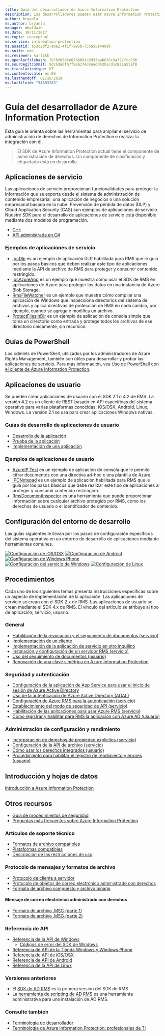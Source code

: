 ```yaml
---
title: Guía del desarrollador de Azure Information Protection
description: Los desarrolladores pueden usar Azure Information Protection para proteger y administrar todo tipo de archivos
author: bryanla
ms.author: bryanla
manager: mbaldwin
ms.date: 10/11/2017
ms.topic: conceptual
ms.service: information-protection
ms.assetid: a53c2df2-a0a2-4f1f-995b-75ba55e4489b
ms.suite: ems
ms.reviewer: kartikk
ms.openlocfilehash: 7b7bf658fe0766091ddd33aab076c9a721fcc236
ms.sourcegitcommit: 9dc6da0fb7f96b37ed8eadd43bacd1c8a1a55af8
ms.translationtype: HT
ms.contentlocale: es-ES
ms.lasthandoff: 01/18/2019
ms.locfileid: "54393789"
---
```

# <a name="azure-information-protection-developers-guide"></a>Guía del desarrollador de Azure Information Protection

Esta guía le orienta sobre las herramientas para ampliar el servicio de administración de derechos de Information Protection e realizar la integración con él.

>El SDK de Azure Information Protection actual tiene el componente de administración de derechos. Un componente de clasificación y etiquetado está en desarrollo.

## <a name="service-applications"></a>Aplicaciones de servicio

Las aplicaciones de servicio proporcionan funcionalidades para proteger la información que se exporta desde el sistema de administración de contenido empresarial, una aplicación de negocios o una solución empresarial basada en la nube. Prevención de pérdida de datos (DLP) y Cloud Application Security (CAS) son ejemplos de aplicaciones de servicio. Nuestro SDK para el desarrollo de aplicaciones de servicio está disponible mediante dos modelos de programación.

- [C++](https://www.microsoft.com/download/details.aspx?id=38397)
- [API administrada en C#](https://github.com/Azure-Samples/Azure-Information-Protection-Samples/tree/master/IpcManagedAPI)

### <a name="examples-of-service-applications"></a>Ejemplos de aplicaciones de servicio

- [IpcDlp](https://github.com/Azure-Samples/active-directory-dotnet-rms) es un ejemplo de aplicación DLP habilitada para RMS que le guía por los pasos básicos que deben realizar este tipo de aplicaciones mediante la API de archivo de RMS para proteger y consumir contenido restringido.
- [IpcAzureApp](https://github.com/Azure-Samples/active-directory-dotnet-rms) es un ejemplo que muestra cómo usar el SDK de RMS en aplicaciones de Azure para proteger los datos en una instancia de Azure Blob Storage.
- [RmsFileWatcher](https://github.com/Azure-Samples/active-directory-dotnet-rms) es un ejemplo que muestra cómo compilar una aplicación de Windows que inspecciona directorios del sistema de archivos y aplica directivas de protección de RMS en cada cambio, por ejemplo, cuando se agrega o modifica un archivo.
- [ProtectFilesInDir](https://github.com/Azure-Samples/Azure-Information-Protection-Samples/tree/master/ProtectFilesInDir) es un ejemplo de aplicación de consola simple que toma un directorio como entrada y protege todos los archivos de ese directorio únicamente, sin recursión.

## <a name="powershell-guides"></a>Guías de PowerShell

Los cdmlets de PowerShell, utilizados por los administradores de Azure Rights Management, también son útiles para desarrollar y probar las aplicaciones de servicio. Para más información, vea [Uso de PowerShell con el cliente de Azure Information Protection](/azure/information-protection/rms-client/client-admin-guide-powershell).

## <a name="user-applications"></a>Aplicaciones de usuario

Se pueden crear aplicaciones de usuario con el SDK 2.1 o 4.2 de RMS.
La versión 4.2 es un cliente de REST basado en API específicas del sistema operativo para varias plataformas conocidas: iOS/OSX, Android, Linux, Windows. La versión 2.1 se usa para crear aplicaciones Windows nativas.

### <a name="user-application-development-guides"></a>Guías de desarrollo de aplicaciones de usuario

- [Desarrollo de la aplicación](developing-your-application.md)
- [Prueba de la aplicación](how-to-set-up-your-test-environment.md)
- [Implementación de una aplicación](deploying-your-application.md)

### <a name="user-application-samples"></a>Ejemplos de aplicaciones de usuario

- [AzureIP Test](https://github.com/Azure-Samples/Azure-Information-Protection-Samples/tree/master/AzureIP_Test) es un ejemplo de aplicación de consola que le permite cifrar documentos con una directiva ad-hoc o una plantilla de Azure.
- [IPCNotepad](https://github.com/Azure-Samples/Azure-Information-Protection-Samples/tree/master/AzureIP_Test) es un ejemplo de aplicación habilitada para RMS que le guía por los pasos básicos que debe realizar este tipo de aplicaciones al proteger y consumir contenido restringido.
- [RmsDocumentInspector](https://github.com/Azure-Samples/active-directory-dotnet-rms) es una herramienta que puede proporcionar información sobre cualquier archivo protegido por RMS, como los derechos de usuario o el identificador de contenido.

## <a name="development-environment-setup"></a>Configuración del entorno de desarrollo

Las guías siguientes le llevan por los pasos de configuración específicos del sistema operativo en un entorno de desarrollo de aplicaciones mediante herramientas comunes.

[![Configuración de iOS/OSX](../media/develop/ios-icon.png)](ios-sdk.md)
[![Configuración de Android](../media/develop/android-icon.png)](android-sdk.md)
[![Configuración de Windows Phone](../media/develop/windows-phone-icon.png)](windows-phone-apps.md)
[![Configuración del servicio de Windows](../media/develop/windows-icon.png)](install-the-rms-sdk.md)
[![Configuración de Linux](../media/develop/linux-icon.png)](linux-setup.md)


## <a name="how-tos"></a>Procedimientos

Cada uno de los siguientes temas presenta instrucciones específicas sobre un aspecto de implementación de la aplicación. Las aplicaciones de servicio se crean con el SDK 2.x de RMS. Las aplicaciones de usuario se crean mediante el SDK 4.x de RMS. El vínculo del artículo se atribuye al tipo de aplicación; servicio, usuario.

### <a name="general"></a>General

- [Habilitación de la revocación y el seguimiento de documentos (servicio)](tracking-content.md)
- [Implementación de un cliente](../rms-client/client-deployment-notes.md)
- [Implementación de la aplicación de servicio en otro inquilino](how-to-deploy-app.md)
- [Instalación y configuración de un servidor RMS (servicio)](how-to-install-and-configure-an-rms-server.md)
- [Uso del seguimiento de documentos (usuario)](how-to-use-document-tracking.md)
- [Renovación de una clave simétrica en Azure Information Protection](how-to-renew-symmetric-key.md)

### <a name="security-and-authentication"></a>Seguridad y autenticación

- [Configuración de la aplicación de App Service para usar el inicio de sesión de Azure Active Directory](https://docs.microsoft.com/azure/app-service-mobile/app-service-mobile-how-to-configure-active-directory-authentication)
- [Uso de la autenticación de Azure Active Directory (ADAL)](how-to-use-adal-authentication.md)
- [Configuración de Azure RMS para la autenticación (servicio)](adal-auth.md)
- [Establecimiento del modo de seguridad de API (servicio)](setting-the-api-security-mode-api-mode.md)
- [Habilitación de las aplicaciones para usar Azure RMS (servicio)](how-to-use-file-api-with-aadrm-cloud.md)
- [Cómo registrar y habilitar para RMS la aplicación con Azure AD (usuario)](authentication-integration.md)

### <a name="configuration-and-performance-management"></a>Administración de configuración y rendimiento

- [Incorporación de derechos de propiedad explícitos (servicio)](add-explicit-owner-rights.md)
- [Configuración de la API de archivo (servicio)](file-api-configuration.md)
- [Cómo usar los derechos integrados (usuario)](built-in-rights-usage-restriction-reference.md)
- [Procedimiento para habilitar el registro de rendimiento y errores (usuario)](enabling-logging.md)

## <a name="introduction-and-datasheets"></a>Introducción y hojas de datos

[Introducción a Azure Information Protection](https://www.microsoft.com/cloud-platform/azure-information-protection)

## <a name="other-resources"></a>Otros recursos

- [Guía de procedimientos de seguridad](security-guidelines.md)
- [Preguntas más frecuentes sobre Azure Information Protection](/azure/information-protection/faqs)

### <a name="support-articles"></a>Artículos de soporte técnico

- [Formatos de archivo compatibles](supported-file-formats.md)
- [Plataformas compatibles](supported-platforms.md)
- [Descripción de las restricciones de uso](understanding-usage-restrictions.md)

### <a name="message-protocol-and-file-formats"></a>Protocolo de mensajes y formatos de archivo

- [Protocolo de cliente a servidor](https://msdn.microsoft.com/library/cc243191.aspx)
- [Protocolo de objetos de correo electrónico administrado con derechos](https://msdn.microsoft.com/library/cc463909(v=EXCHG.80).aspx)
- [Formato de archivo compuesto y archivo binario](https://msdn.microsoft.com/library/dd942138.aspx)

#### <a name="rights-managed-email-message"></a>Mensaje de correo electrónico administrado con derechos

- [Formato de archivo .MSG (parte 1)](https://blogs.msdn.microsoft.com/openspecification/2009/11/06/msg-file-format-part-1/)
- [Formato de archivo .MSG (parte 2)](https://blogs.msdn.microsoft.com/openspecification/2010/06/20/msg-file-format-rights-managed-email-message-part-2/)

### <a name="api-reference"></a>Referencia de API

- [Referencia de la API de Windows](https://msdn.microsoft.com/library/hh535292.aspx)
  - [Códigos de error del SDK de Windows](https://msdn.microsoft.com/library/hh535248.aspx)
- [Referencia de API de la Tienda Windows y Windows Phone](https://msdn.microsoft.com/library/dn891914.aspx)
- [Referencia de API de iOS/OSX](https://msdn.microsoft.com/library/dn758306.aspx)
- [Referencia de API de Android](https://msdn.microsoft.com/library/dn758245.aspx)
- [Referencia de la API de Linux](https://azuread.github.io/rms-sdk-for-cpp/annotated.html)

### <a name="previous-versions"></a>Versiones anteriores

- El [SDK de AD RMS](https://msdn.microsoft.com/library/cc530379.aspx) es la primera versión del SDK de RMS.
- La [herramienta de scripting de AD RMS](https://msdn.microsoft.com/library/bb968797.aspx) es una herramienta administrativa para una instalación de AD RMS.

### <a name="see-also"></a>Consulte también

- [Terminología de desarrollador](terms.md)
- [Terminología de Azure Information Protection: profesionales de TI](../terminology.md)

